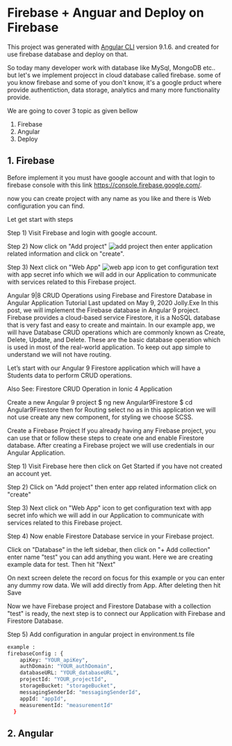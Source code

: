 # Firebase + Anguar and Deploy on Firebase

This project was generated with [Angular CLI](https://github.com/angular/angular-cli) version 9.1.6. and created for use firebase database and deploy on that.

So today many developer work with database like MySql, MongoDB etc.. but let's we implement projecct in cloud database called firebase.
some of you know firebase and some of you don't know, it's a google prduct where provide authentiction, data storage, analytics and many more functionality provide.


We are going to cover 3 topic as given bellow

1. Firebase
2. Angular 
3. Deploy

## 1. Firebase

Before implement it you must have google account and with that login to firebase console with this link https://console.firebase.google.com/.

now you can create project with any name as you like and there is Web configuration you can find.

Let get start with steps

Step 1) Visit Firebase  and login with google account.

Step 2) Now click on "Add project" ![add project](https://prnt.sc/sjdh4k) then enter application related information and click on "create".

Step 3) Next click on "Web App" ![web app](https://prnt.sc/sjdit0) icon to get configuration text with app secret info which we will add in our Application to communicate with services related to this Firebase project.

Angular 9|8 CRUD Operations using Firebase and Firestore Database in Angular Application Tutorial
Last updated on May 9, 2020 Jolly.Exe
In this post, we will implement the Firebase database in Angular 9 project. Firebase provides a cloud-based service Firestore, it is a NoSQL database that is very fast and easy to create and maintain.
In our example app, we will have Database CRUD operations which are commonly known as Create, Delete, Update, and Delete. These are the basic database operation which is used in most of the real-world application. To keep out app simple to understand we will not have routing.
 

Let’s start with our Angular 9 Firestore application which will have a Students data to perform CRUD operations.

Also See: Firestore CRUD Operation in Ionic 4 Application

Create a new Angular 9 project
$ ng new Angular9Firestore
$ cd Angular9Firestore
then for Routing select no as in this application we will not use create any new component, for styling we choose SCSS.

Create a Firebase Project
If you already having any Firebase project, you can use that or follow these steps to create one and enable Firestore database. After creating a Firebase project we will use credentials in our Angular Application.
 

Step 1) Visit Firebase here then click on Get Started if you have not created an account yet.

Step 2) Click on "Add project" then enter app related information click on "create"

Step 3) Next click on "Web App" icon to get configuration text with app secret info which we will add in our Application to communicate with services related to this Firebase project.

Step 4) Now enable Firestore Database service in your Firebase project.

Click on "Database" in the left sidebar, then click on "+ Add collection" enter name "test" you can add anything you want. Here we are creating example data for test. Then hit "Next"

On next screen delete the record on focus for this example or you can enter any dummy row data. We will add directly from App. After deleting then hit Save

Now we have Firebase project and Firestore Database with a collection "test" is ready, the next step is to connect our Application with Firebase and Firestore Database.


Step 5) Add configuration in angular project in environment.ts file

```sh
example : 
firebaseConfig : {
    apiKey: "YOUR_apiKey",
    authDomain: "YOUR_authDomain",
    databaseURL: "YOUR_databaseURL",
    projectId: "YOUR_projectId",
    storageBucket: "storageBucket",
    messagingSenderId: "messagingSenderId",
    appId: "appId",
    measurementId: "measurementId"
  }
```

## 2. Angular